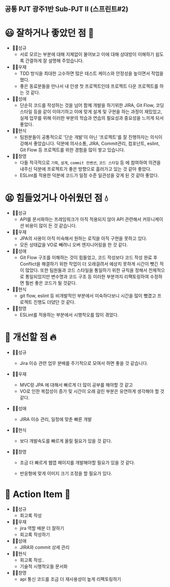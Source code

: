 ## 공통 PJT 광주1반 Sub-PJT Ⅱ (스프린트#2)

# 😃 잘하거나 좋았던 점 🧡
- 🕵️‍♀️성규
  - 서로 모르는 부분에 대해 지체없이 물어보고 이에 대해 상대방이 이해하기 쉽도록 간결하게 잘 설명해 주었습니다.
- 👨‍🎤우재
  - TDD 방식을 최대한 고수하면 많은 테스트 케이스와 안정성을 높이면서 작업을 했다.  
  - 좋은 동료분들을 만나서 내 인생 첫 프로젝트인데 프로젝트 다운 프로젝트를 하는 것 같다.
- 👩‍🔬성애
  - 단순히 코드를 작성하는 것을 넘어 함께 개발을 하기위한 JIRA, Git Flow, 코딩 스타일 등을 같이 이야기하고 이에 맞게 설계 및 구현을 하는 과정이 재밌었고, 실제 업무를 위해 이러한 부분의 학습과 연습의 필요성과 중요성을 느끼게 되서 좋았다.
- 🧛‍♂️현식
  - 팀원분들이 공통적으로 '단순 개발'이 아닌 '프로젝트'를 잘 진행하자는 의식이 강해서 좋았습니다. 덕분에 의사소통, JIRA, Commit관리, 컴포넌트, eslint, Git Flow 등 프로젝트를 위한 경험을 많이 쌓고 있습니다.
- 🦸‍♂️창영
  - 다들 적극적으로 `기획`, `설계`, `commit 컨벤션`, `코드 스타일` 등 에 참여하여 의견을 내주신 덕분에 프로젝트가 좋은 방향으로 흘러가고 있는 것 같아 좋았다.
  - ESLint를 적용한 덕분에 코드가 일정 수준 일관성을 갖게 된 것 같아 좋았다.

# 😫 힘들었거나 아쉬웠던 점 💧
- 🕵️‍♀️성규
  - API를 문서화하는 프레임워크가 아직 적용되지 않아 API 관련해서 커뮤니케이션 비용이 많이 든 것 같습니다.
- 👨‍🎤우재
  - JPA의 사용이 아직 미숙해서 원하는 로직을 아직 구현을 못하고 있다.  
  -  모든 상태값을 VO로 빼려니 오버 엔지니어링을 한 것 같다.   
- 👩‍🔬성애
  - Git Flow 구조를 이해하는 것이 힘들었고, 코드 작성보다 코드 작성 완료 후 Conflict을 해결하기 위한 작업이 더 오래걸려서 예상치 못하게 시간이 뺏긴 적이 많았다. 또한 팀원들과 코드 스타일을 통일하기 위한 규칙을 정해서 전체적으로 통일되었지만 변수명과 코드 구조 등 이러한 부분까지 리팩토링하여 수정하면 훨씬 좋은 코드가 될 것같다.
- 🧛‍♂️현식
  - git flow, eslint 등 비개발적인 부분에서 미숙하다보니 시간을 많이 뺐겼고 프로젝트 진행도 더뎠던 것 같다.
- 🦸‍♂️창영
  - ESLint를 적용하는 부분에서 시행착오를 많이 겪었다.

# 🤔 개선할 점 🔥
- 🕵️‍♀️성규

  -  Jira 이슈 관련 업무 분배를 주기적으로 모여서 하면 좋을 것 같습니다.

- 👨‍🎤우재

  - MVC랑 JPA 에 대해서 빠르게 더 많이 공부를 해야할 것 같고  
  - VO로 인한 복잡성이 증가 및 시간이 오래 걸린 부분은 유연하게 생각해야 할 것 같다.

- 👩‍🔬성애

  - JIRA 이슈 관리, 일정에 맞춘 빠른 개발

- 🧛‍♂️현식

  - 보다 개발속도를 빠르게 올릴 필요가 있을 것 같다.

- 🦸‍♂️창영

  - 조금 더 빠르게 웹앱 페이지를 개발해야할 필요가 있을 것 같다.

  - 반응형에 맞게 이미지 크기 조정을 할 필요가 있다.

    

# 👊 Action Item 🚀
- 🕵️‍♀️성규
  - 회고록 작성
- 👨‍🎤우재
  - jira 역할 배분 더 잘하기
  - 회고록 작성하기
- 👩‍🔬성애
  - JIRA와 commit 상세 관리
- 🧛‍♂️현식
  - 회고록 작성..
  - 기술적 시행착오들 문서화
- 🦸‍♂️창영
  - api 통신 코드를 조금 더 재사용성이 높게 리펙토링하기

